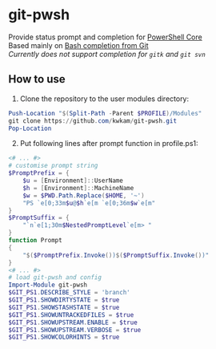 # git-pwsh
Provide status prompt and completion for [PowerShell Core](https://github.com/PowerShell/PowerShell)\
Based mainly on [Bash completion from Git](https://github.com/git/git/tree/master/contrib/completion)\
*Currently does not support completion for `gitk` and `git svn`*

## How to use
1. Clone the repository to the user modules directory:
```powershell
Push-Location "$(Split-Path -Parent $PROFILE)/Modules"
git clone https://github.com/kwkam/git-pwsh.git
Pop-Location
```
2. Put following lines after prompt function in profile.ps1:
```powershell
<# ... #>
# customise prompt string
$PromptPrefix = {
    $u = [Environment]::UserName
    $h = [Environment]::MachineName
    $w = $PWD.Path.Replace($HOME, '~')
    "PS `e[0;33m$u@$h`e[m `e[0;36m$w`e[m"
}
$PromptSuffix = {
    "`n`e[1;30m$NestedPromptLevel`e[m> "
}
function Prompt
{
    "$($PromptPrefix.Invoke())$($PromptSuffix.Invoke())"
}
<# ... #>
# load git-pwsh and config
Import-Module git-pwsh
$GIT_PS1.DESCRIBE_STYLE = 'branch'
$GIT_PS1.SHOWDIRTYSTATE = $true
$GIT_PS1.SHOWSTASHSTATE = $true
$GIT_PS1.SHOWUNTRACKEDFILES = $true
$GIT_PS1.SHOWUPSTREAM.ENABLE = $true
$GIT_PS1.SHOWUPSTREAM.VERBOSE = $true
$GIT_PS1.SHOWCOLORHINTS = $true
```
